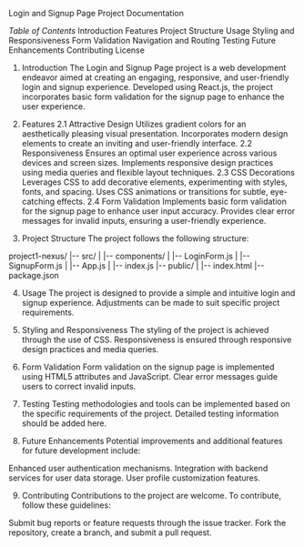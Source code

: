 Login and Signup Page Project Documentation

*Table of Contents*
Introduction
Features
Project Structure
Usage
Styling and Responsiveness
Form Validation
Navigation and Routing
Testing
Future Enhancements
Contributing
License

1. Introduction
The Login and Signup Page project is a web development endeavor aimed at creating an engaging, responsive, and user-friendly login and signup experience. Developed using React.js, the project incorporates basic form validation for the signup page to enhance the user experience.

2. Features
2.1 Attractive Design
Utilizes gradient colors for an aesthetically pleasing visual presentation.
Incorporates modern design elements to create an inviting and user-friendly interface.
2.2 Responsiveness
Ensures an optimal user experience across various devices and screen sizes.
Implements responsive design practices using media queries and flexible layout techniques.
2.3 CSS Decorations
Leverages CSS to add decorative elements, experimenting with styles, fonts, and spacing.
Uses CSS animations or transitions for subtle, eye-catching effects.
2.4 Form Validation
Implements basic form validation for the signup page to enhance user input accuracy.
Provides clear error messages for invalid inputs, ensuring a user-friendly experience.

3. Project Structure
The project follows the following structure:

project1-nexus/
|-- src/
|   |-- components/
|       |-- LoginForm.js
|       |-- SignupForm.js
|   |-- App.js
|   |-- index.js
|-- public/
|   |-- index.html
|-- package.json

4. Usage
The project is designed to provide a simple and intuitive login and signup experience. Adjustments can be made to suit specific project requirements.

5. Styling and Responsiveness
The styling of the project is achieved through the use of CSS. Responsiveness is ensured through responsive design practices and media queries.

6. Form Validation
Form validation on the signup page is implemented using HTML5 attributes and JavaScript. Clear error messages guide users to correct invalid inputs.

7. Testing
Testing methodologies and tools can be implemented based on the specific requirements of the project. Detailed testing information should be added here.

8. Future Enhancements
Potential improvements and additional features for future development include:

Enhanced user authentication mechanisms.
Integration with backend services for user data storage.
User profile customization features.

9. Contributing
Contributions to the project are welcome. To contribute, follow these guidelines:

Submit bug reports or feature requests through the issue tracker.
Fork the repository, create a branch, and submit a pull request.
